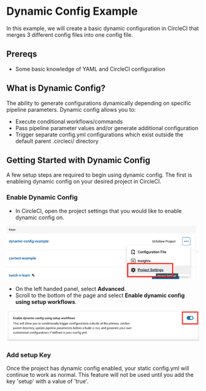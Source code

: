 # Dynamic Config Example

In this example, we will create a basic dynamic configuration in CircleCI that merges 3 different config files into one config file. 

## Prereqs

- Some basic knowledge of YAML and CircleCI configuration

## What is Dynamic Config? 

The ability to generate configurations dynamically depending on specific pipeline parameters. Dynamic config allows you to:

- Execute conditional workflows/commands
- Pass pipeline parameter values and/or generate additional configuration
- Trigger separate config.yml configurations which exist outside the default parent .circleci/ directory

## Getting Started with Dynamic Config

A few setup steps are required to begin using dynamic config. The first is enableing dynamic config on your desired project in CircleCI. 

### Enable Dynamic Config

- In CircleCI, open the project settings that you would like to enable dynamic config on. 

<img src="images/projectsettings.png">

- On the left handed panel, select **Advanced**. 
- Scroll to the bottom of the page and select **Enable dynamic config using setup workflows**.

<img src="images/enabledynamic.png">

### Add setup Key

Once the project has dynamic config enabled, your static config.yml will continue to work as normal. This feature will not be used until you add the key 'setup' with a value of 'true'.
